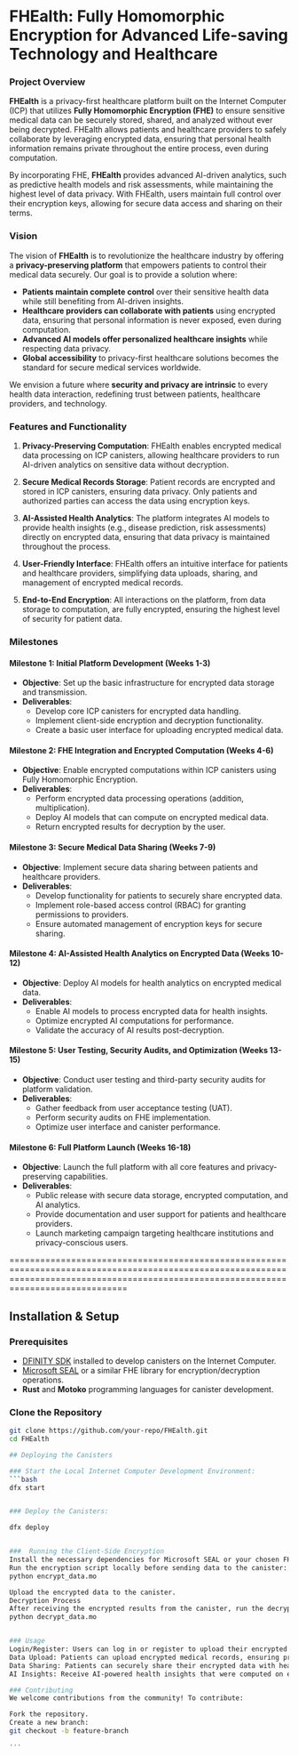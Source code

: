 # FHEalth: Fully Homomorphic Encryption for Advanced Life-saving Technology and Healthcare

### **Project Overview**
**FHEalth** is a privacy-first healthcare platform built on the Internet Computer (ICP) that utilizes **Fully Homomorphic Encryption (FHE)** to ensure sensitive medical data can be securely stored, shared, and analyzed without ever being decrypted. FHEalth allows patients and healthcare providers to safely collaborate by leveraging encrypted data, ensuring that personal health information remains private throughout the entire process, even during computation.

By incorporating FHE, **FHEalth** provides advanced AI-driven analytics, such as predictive health models and risk assessments, while maintaining the highest level of data privacy. With FHEalth, users maintain full control over their encryption keys, allowing for secure data access and sharing on their terms.


### **Vision**
The vision of **FHEalth** is to revolutionize the healthcare industry by offering a **privacy-preserving platform** that empowers patients to control their medical data securely. Our goal is to provide a solution where:
- **Patients maintain complete control** over their sensitive health data while still benefiting from AI-driven insights.
- **Healthcare providers can collaborate with patients** using encrypted data, ensuring that personal information is never exposed, even during computation.
- **Advanced AI models offer personalized healthcare insights** while respecting data privacy.
- **Global accessibility** to privacy-first healthcare solutions becomes the standard for secure medical services worldwide.

We envision a future where **security and privacy are intrinsic** to every health data interaction, redefining trust between patients, healthcare providers, and technology.

### **Features and Functionality**
1. **Privacy-Preserving Computation**: FHEalth enables encrypted medical data processing on ICP canisters, allowing healthcare providers to run AI-driven analytics on sensitive data without decryption.
   
2. **Secure Medical Records Storage**: Patient records are encrypted and stored in ICP canisters, ensuring data privacy. Only patients and authorized parties can access the data using encryption keys.

3. **AI-Assisted Health Analytics**: The platform integrates AI models to provide health insights (e.g., disease prediction, risk assessments) directly on encrypted data, ensuring that data privacy is maintained throughout the process.

4. **User-Friendly Interface**: FHEalth offers an intuitive interface for patients and healthcare providers, simplifying data uploads, sharing, and management of encrypted medical records.

5. **End-to-End Encryption**: All interactions on the platform, from data storage to computation, are fully encrypted, ensuring the highest level of security for patient data.


### **Milestones**

#### **Milestone 1: Initial Platform Development (Weeks 1-3)**
   - **Objective**: Set up the basic infrastructure for encrypted data storage and transmission.
   - **Deliverables**:
     - Develop core ICP canisters for encrypted data handling.
     - Implement client-side encryption and decryption functionality.
     - Create a basic user interface for uploading encrypted medical data.

#### **Milestone 2: FHE Integration and Encrypted Computation (Weeks 4-6)**
   - **Objective**: Enable encrypted computations within ICP canisters using Fully Homomorphic Encryption.
   - **Deliverables**:
     - Perform encrypted data processing operations (addition, multiplication).
     - Deploy AI models that can compute on encrypted medical data.
     - Return encrypted results for decryption by the user.

#### **Milestone 3: Secure Medical Data Sharing (Weeks 7-9)**
   - **Objective**: Implement secure data sharing between patients and healthcare providers.
   - **Deliverables**:
     - Develop functionality for patients to securely share encrypted data.
     - Implement role-based access control (RBAC) for granting permissions to providers.
     - Ensure automated management of encryption keys for secure sharing.

#### **Milestone 4: AI-Assisted Health Analytics on Encrypted Data (Weeks 10-12)**
   - **Objective**: Deploy AI models for health analytics on encrypted medical data.
   - **Deliverables**:
     - Enable AI models to process encrypted data for health insights.
     - Optimize encrypted AI computations for performance.
     - Validate the accuracy of AI results post-decryption.

#### **Milestone 5: User Testing, Security Audits, and Optimization (Weeks 13-15)**
   - **Objective**: Conduct user testing and third-party security audits for platform validation.
   - **Deliverables**:
     - Gather feedback from user acceptance testing (UAT).
     - Perform security audits on FHE implementation.
     - Optimize user interface and canister performance.

#### **Milestone 6: Full Platform Launch (Weeks 16-18)**
   - **Objective**: Launch the full platform with all core features and privacy-preserving capabilities.
   - **Deliverables**:
     - Public release with secure data storage, encrypted computation, and AI analytics.
     - Provide documentation and user support for patients and healthcare providers.
     - Launch marketing campaign targeting healthcare institutions and privacy-conscious users.



=========================================================================================================================================================================================

## Installation & Setup

### **Prerequisites**
- [DFINITY SDK](https://sdk.dfinity.org/) installed to develop canisters on the Internet Computer.
- [Microsoft SEAL](https://github.com/microsoft/SEAL) or a similar FHE library for encryption/decryption operations.
- **Rust** and **Motoko** programming languages for canister development.

### **Clone the Repository**
```bash
git clone https://github.com/your-repo/FHEalth.git
cd FHEalth

## Deploying the Canisters

### Start the Local Internet Computer Development Environment:
```bash
dfx start


### Deploy the Canisters:

dfx deploy


###  Running the Client-Side Encryption
Install the necessary dependencies for Microsoft SEAL or your chosen FHE library.
Run the encryption script locally before sending data to the canister:
python encrypt_data.mo

Upload the encrypted data to the canister.
Decryption Process
After receiving the encrypted results from the canister, run the decryption script:
python decrypt_data.mo


### Usage
Login/Register: Users can log in or register to upload their encrypted medical data.
Data Upload: Patients can upload encrypted medical records, ensuring privacy at every step.
Data Sharing: Patients can securely share their encrypted data with healthcare providers.
AI Insights: Receive AI-powered health insights that were computed on encrypted data.

### Contributing
We welcome contributions from the community! To contribute:

Fork the repository.
Create a new branch:
git checkout -b feature-branch

'''



